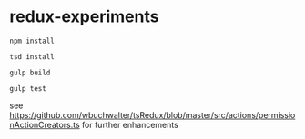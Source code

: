 # redux-experiments

    npm install

    tsd install

    gulp build

    gulp test


see https://github.com/wbuchwalter/tsRedux/blob/master/src/actions/permissionActionCreators.ts for further enhancements
